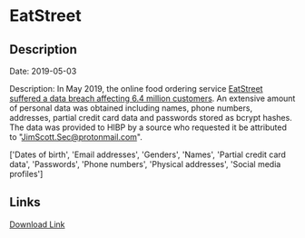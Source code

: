 # EatStreet

## Description

Date: 2019-05-03

Description:
In May 2019, the online food ordering service <a href="https://www.zdnet.com/article/eatstreet-food-ordering-service-discloses-security-breach/" target="_blank" rel="noopener">EatStreet suffered a data breach affecting 6.4 million customers</a>. An extensive amount of personal data was obtained including names, phone numbers, addresses, partial credit card data and passwords stored as bcrypt hashes. The data was provided to HIBP by a source who requested it be attributed to &quot;JimScott.Sec@protonmail.com&quot;.


['Dates of birth', 'Email addresses', 'Genders', 'Names', 'Partial credit card data', 'Passwords', 'Phone numbers', 'Physical addresses', 'Social media profiles']

## Links

[Download Link](https://link-to.net/1229997/847.6677545124898/dynamic/?r=ZWF0c3RyZWV0LmNvbQ==)